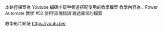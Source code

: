 本路徑檔案為 Youtube 編碼小幫手頻道搭配使用的教學檔案
教學內容為：Power Automate 教學 #52 使用’區塊錯誤’跳過異常的檔案

教學影片網址 https://youtu.be/
